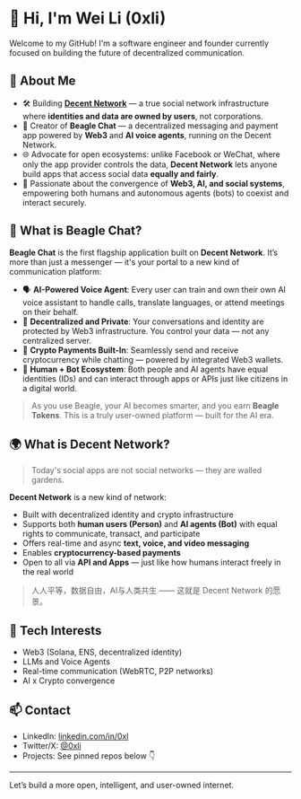 # 👋 Hi, I'm Wei Li (0xli)

Welcome to my GitHub! I'm a software engineer and founder currently focused on building the future of decentralized communication.

## 🧠 About Me

- 🛠 Building **[Decent Network](https://github.com/decentnetworks)** — a true social network infrastructure where **identities and data are owned by users**, not corporations.
- 💬 Creator of **Beagle Chat** — a decentralized messaging and payment app powered by **Web3** and **AI voice agents**, running on the Decent Network.
- 🌐 Advocate for open ecosystems: unlike Facebook or WeChat, where only the app provider controls the data, **Decent Network** lets anyone build apps that access social data **equally and fairly**.
- 🌱 Passionate about the convergence of **Web3, AI, and social systems**, empowering both humans and autonomous agents (bots) to coexist and interact securely.

## 💬 What is Beagle Chat?

**Beagle Chat** is the first flagship application built on **Decent Network**. It’s more than just a messenger — it's your portal to a new kind of communication platform:

- 🗣️ **AI-Powered Voice Agent**: Every user can train and own their own AI voice assistant to handle calls, translate languages, or attend meetings on their behalf.
- 🔐 **Decentralized and Private**: Your conversations and identity are protected by Web3 infrastructure. You control your data — not any centralized server.
- 💸 **Crypto Payments Built-In**: Seamlessly send and receive cryptocurrency while chatting — powered by integrated Web3 wallets.
- 🤖 **Human + Bot Ecosystem**: Both people and AI agents have equal identities (IDs) and can interact through apps or APIs just like citizens in a digital world.

> As you use Beagle, your AI becomes smarter, and you earn **Beagle Tokens**. This is a truly user-owned platform — built for the AI era.

## 🌍 What is Decent Network?

> Today's social apps are not social networks — they are walled gardens.

**Decent Network** is a new kind of network:  
- Built with decentralized identity and crypto infrastructure  
- Supports both **human users (Person)** and **AI agents (Bot)** with equal rights to communicate, transact, and participate  
- Offers real-time and async **text, voice, and video messaging**  
- Enables **cryptocurrency-based payments**  
- Open to all via **API and Apps** — just like how humans interact freely in the real world

> 人人平等，数据自由，AI与人类共生 —— 这就是 Decent Network 的愿景。

## 🔧 Tech Interests

- Web3 (Solana, ENS, decentralized identity)
- LLMs and Voice Agents
- Real-time communication (WebRTC, P2P networks)
- AI x Crypto convergence

## 📫 Contact

- LinkedIn: [linkedin.com/in/0xl](https://linkedin.com/in/0xl)
- Twitter/X: [@0xli](https://twitter.com/0xwli)
- Projects: See pinned repos below 👇

---

Let’s build a more open, intelligent, and user-owned internet.
<!--
**0xli/0xli** is a ✨ _special_ ✨ repository because its `README.md` (this file) appears on your GitHub profile.

Here are some ideas to get you started:

- 🔭 I’m currently working on ...
- 🌱 I’m currently learning ...
- 👯 I’m looking to collaborate on ...
- 🤔 I’m looking for help with ...
- 💬 Ask me about ...
- 📫 How to reach me: ...
- 😄 Pronouns: ...
- ⚡ Fun fact: ...
-->
